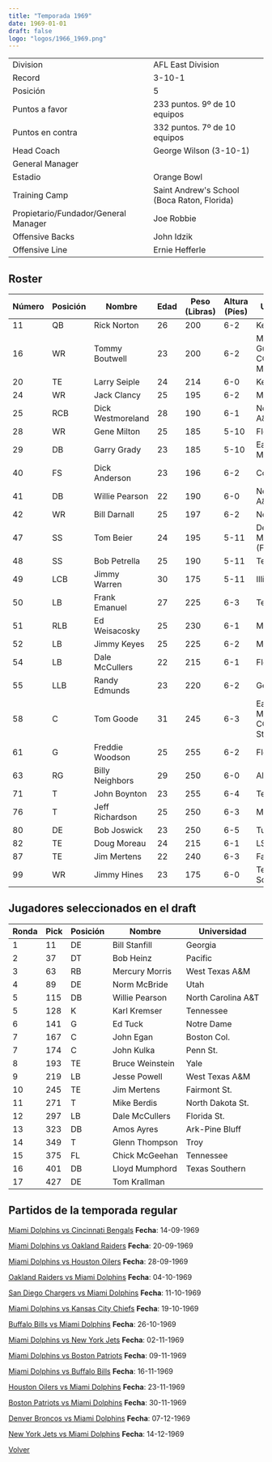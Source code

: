 ```yaml
---
title: "Temporada 1969"
date: 1969-01-01
draft: false
logo: "logos/1966_1969.png"
---
```


|                      |                      |
|-------------------------|---------------------------|
| Division               | AFL East Division            |
| Record                 | 3-10-1              |
| Posición               | 5            |
| Puntos a favor         | 233 puntos. 9º de 10 equipos           |
| Puntos en contra       | 332 puntos. 7º de 10 equipos       |
| Head Coach             | George Wilson (3-10-1)               |
| General Manager        |       |
| Estadio                | Orange Bowl             |
| Training Camp          | Saint Andrew's School (Boca Raton, Florida)        |
| Propietario/Fundador/General Manager | Joe Robbie |
| Offensive Backs | John Idzik |
| Offensive Line | Ernie Hefferle |


## Roster

| Número | Posición | Nombre           | Edad | Peso (Libras) | Altura (Píes) | Universidad          |
|--------|----------|------------------|------|---------------|---------------|----------------------|
| 11 | QB | Rick Norton | 26 | 200 | 6-2 | Kentucky |
| 16 | WR | Tommy Boutwell | 23 | 200 | 6-2 | Mississippi Gulf Coast CC,Southern Miss |
| 20 | TE | Larry Seiple | 24 | 214 | 6-0 | Kentucky |
| 24 | WR | Jack Clancy | 25 | 195 | 6-2 | Michigan |
| 25 | RCB | Dick Westmoreland | 28 | 190 | 6-1 | North Carolina A&T |
| 28 | WR | Gene Milton | 25 | 185 | 5-10 | Florida A&M |
| 29 | DB | Garry Grady | 23 | 185 | 5-10 | Eastern Michigan |
| 40 | FS | Dick Anderson | 23 | 196 | 6-2 | Colorado |
| 41 | DB | Willie Pearson | 22 | 190 | 6-0 | North Carolina A&T |
| 42 | WR | Bill Darnall | 25 | 197 | 6-2 | North Carolina |
| 47 | SS | Tom Beier | 24 | 195 | 5-11 | Detroit Mercy,Miami (FL) |
| 48 | SS | Bob Petrella | 25 | 190 | 5-11 | Tennessee |
| 49 | LCB | Jimmy Warren | 30 | 175 | 5-11 | Illinois |
| 50 | LB | Frank Emanuel | 27 | 225 | 6-3 | Tennessee |
| 51 | RLB | Ed Weisacosky | 25 | 230 | 6-1 | Miami (FL) |
| 52 | LB | Jimmy Keyes | 25 | 225 | 6-2 | Mississippi |
| 54 | LB | Dale McCullers | 22 | 215 | 6-1 | Florida St. |
| 55 | LLB | Randy Edmunds | 23 | 220 | 6-2 | Georgia Tech |
| 58 | C | Tom Goode | 31 | 245 | 6-3 | East Mississippi CC,Mississippi St. |
| 61 | G | Freddie Woodson | 25 | 255 | 6-2 | Florida A&M |
| 63 | RG | Billy Neighbors | 29 | 250 | 6-0 | Alabama |
| 71 | T | John Boynton | 23 | 255 | 6-4 | Tennessee |
| 76 | T | Jeff Richardson | 25 | 250 | 6-3 | Michigan St. |
| 80 | DE | Bob Joswick | 23 | 250 | 6-5 | Tulsa |
| 82 | TE | Doug Moreau | 24 | 215 | 6-1 | LSU |
| 87 | TE | Jim Mertens | 22 | 240 | 6-3 | Fairmont St. |
| 99 | WR | Jimmy Hines | 23 | 175 | 6-0 | Texas Southern |


## Jugadores seleccionados en el draft

| Ronda | Pick | Posición | Nombre           | Universidad          |
|-------|------|----------|------------------|----------------------|
| 1 | 11 | DE | Bill Stanfill | Georgia |
| 2 | 37 | DT | Bob Heinz | Pacific |
| 3 | 63 | RB | Mercury Morris | West Texas A&M |
| 4 | 89 | DE | Norm McBride | Utah |
| 5 | 115 | DB | Willie Pearson | North Carolina A&T |
| 5 | 128 | K | Karl Kremser | Tennessee |
| 6 | 141 | G | Ed Tuck | Notre Dame |
| 7 | 167 | C | John Egan | Boston Col. |
| 7 | 174 | C | John Kulka | Penn St. |
| 8 | 193 | TE | Bruce Weinstein | Yale |
| 9 | 219 | LB | Jesse Powell | West Texas A&M |
| 10 | 245 | TE | Jim Mertens | Fairmont St. |
| 11 | 271 | T | Mike Berdis | North Dakota St. |
| 12 | 297 | LB | Dale McCullers | Florida St. |
| 13 | 323 | DB | Amos Ayres | Ark-Pine Bluff |
| 14 | 349 | T | Glenn Thompson | Troy |
| 15 | 375 | FL | Chick McGeehan | Tennessee |
| 16 | 401 | DB | Lloyd Mumphord | Texas Southern |
| 17 | 427 | DE | Tom Krallman |  |


## Partidos de la temporada regular

[Miami Dolphins vs Cincinnati Bengals](/historia/partidos/mia-cin-19690914) **Fecha**: 14-09-1969

[Miami Dolphins vs Oakland Raiders](/historia/partidos/mia-oak-19690920) **Fecha**: 20-09-1969

[Miami Dolphins vs Houston Oilers](/historia/partidos/mia-hou-19690928) **Fecha**: 28-09-1969

[Oakland Raiders vs Miami Dolphins](/historia/partidos/oak-mia-19691004) **Fecha**: 04-10-1969

[San Diego Chargers vs Miami Dolphins](/historia/partidos/sd-mia-19691011) **Fecha**: 11-10-1969

[Miami Dolphins vs Kansas City Chiefs](/historia/partidos/mia-kc-19691019) **Fecha**: 19-10-1969

[Buffalo Bills vs Miami Dolphins](/historia/partidos/buf-mia-19691026) **Fecha**: 26-10-1969

[Miami Dolphins vs New York Jets](/historia/partidos/mia-nyj-19691102) **Fecha**: 02-11-1969

[Miami Dolphins vs Boston Patriots](/historia/partidos/mia-bos-19691109) **Fecha**: 09-11-1969

[Miami Dolphins vs Buffalo Bills](/historia/partidos/mia-buf-19691116) **Fecha**: 16-11-1969

[Houston Oilers vs Miami Dolphins](/historia/partidos/hou-mia-19691123) **Fecha**: 23-11-1969

[Boston Patriots vs Miami Dolphins](/historia/partidos/bos-mia-19691130) **Fecha**: 30-11-1969

[Denver Broncos vs Miami Dolphins](/historia/partidos/den-mia-19691207) **Fecha**: 07-12-1969

[New York Jets vs Miami Dolphins](/historia/partidos/nyj-mia-19691214) **Fecha**: 14-12-1969





[Volver](/historia)